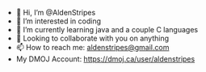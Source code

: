 - 👋 Hi, I’m @AldenStripes
- 👀 I’m interested in coding
- 🌱 I’m currently learning java and a couple C languages
- 💞️ Looking to collaborate with you on anything
- 📫 How to reach me: aldenstripes@gmail.com
- My DMOJ Account: https://dmoj.ca/user/aldenstripes 
